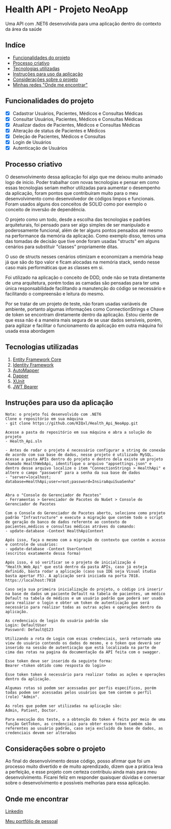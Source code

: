 # Health API - Projeto NeoApp 

Uma API com .NET6 desenvolvida para uma aplicação dentro do contexto da área da saúde

## Indíce
- <a href="#funcionalidades-do-projeto">Funcionalidades do projeto</a>
- <a href="#processo-criativo">Processo criativo</a>
- <a href="#tecnologias-utilizadas">Tecnologias utilizadas</a>
- <a href="#instruções-para-uso-da-aplicação">Instruções para uso da aplicação</a>
- <a href="#considerações-sobre-o-projeto">Considerações sobre o projeto</a>
- <a href="#onde-me-encontrar">Minhas redes "Onde me encontrar"</a>


## Funcionalidades do projeto
- [x] Cadastrar Usuários, Pacientes, Médicos e Consultas Médicas
- [x] Consultar Usuários, Pacientes, Médicos e Consultas Médicas
- [x] Atualizar dados de Pacientes, Médicos e Consultas Médicas
- [x] Alteração de status de Pacientes e Médicos
- [x] Deleção de Pacientes, Médicos e Consultas
- [x] Login de Usuários
- [x] Autenticação de Usuários

## Processo criativo
O desenvolvimento dessa aplicação foi algo que me deixou muito animado logo de inicio. Poder trabalhar com novas tecnologias e pensar em como essas tecnologias seriam melhor utilizadas para aumentar o desempenho da aplicação, foram pontos que contribuiram muito para o meu desenvolvimento como desenvolvedor de códigos limpos e funcionais. Foram usados alguns dos conceitos de SOLID como por exemplo o conceito de inversão de dependência.

O projeto como um todo, desde a escolha das tecnologias e padrões arquiteturais, foi pensado para ser algo simples de ser manipulado e poderosamente funcional, além de ter alguns pontos pensados até mesmo na performance da memória da aplicação. Como exemplo disso, temos uma das tomadas de decisão que tive onde foram usadas "structs" em alguns cenários para substituir "classes" propriamente ditas.

O uso de structs nesses cenários otimizam e economizam a memória heap já que são do tipo valor e ficam alocadas na memória stack, sendo nesse caso mais performáticas que as classes em si.

Foi utilizado na aplicação o conceito de DDD, onde não se trata diretamente de uma arquitetura, porém todas as camadas são pensadas para ter uma única responsabilidade facilitando a manutenção do código se necessário e facilitando o compreensão e leitura do mesmo.

Por se tratar de um projeto de teste, não foram usadas variáveis de ambiente, portanto algumas informações como ConnectionStrings e Chave de token se encontram diretamente dentro da aplicação. Estou ciente de que essa não é a maneira mais segura de se usar dados sensíveis, porém, para agilizar e facilitar o funcionamento da aplicação em outra máquina foi usada essa abordagem

## Tecnologias utilizadas
1. [Entity Framework Core](https://learn.microsoft.com/pt-br/ef/core/)
2. [Identity Framework](https://learn.microsoft.com/en-us/aspnet/core/security/authentication/identity?view=aspnetcore-8.0&tabs=visual-studio)
1. [AutoMapper](https://docs.automapper.org/en/stable/)
1. [Dapper](https://github.com/DapperLib/Dapper)
1. [XUnit](https://xunit.net)
1. [JWT Bearer](https://auth0.com/docs/quickstart/backend/aspnet-core-webapi/interactive)

## Instruções para uso da aplicação

```
Nota: o projeto foi desenvolvido com .NET6
Clone o repositório em sua máquina
- git clone https://github.com/KIQxl/Health_Api_NeoApp.git

Acesse a pasta do repositório em sua máquina e abra a solução do projeto
- Health_Api.sln

- Antes de rodar o projeto é necessário configurar a string de conexão de acordo com sua base de dados, nesse projeto é utilizado MySQL. Acesse a pasta APIs dentro do projeto e dentro dela existe um projeto chamado HealthWebApi, identifique o arquivo "appsettings.json" e dentro desse arquivo localize o item "ConnectionStrings > HealthApi" e altere o campo "password" para a senha da sua base de dados 
- "server=localhost; database=HealthApi;user=root;password=InsiraAquiSuaSenha"


Abra o "Console do Gerenciador de Pacotes"
- Ferramentas > Gerenciador de Pacotes do NuGet > Console do Gerenciador de Pacotes

Com o Console do Gerenciador de Pacotes aberto, selecione como projeto padrão "Infrastructure" e execute a migração que contém todo o script de geração do banco de dados referente ao contexto de pacientes,médicos e consultas médicas atráves do comando:
- update-database -Context HealthApiContext

Após isso, faça o mesmo com a migração do contexto que contém o acesso e controle de usuários:
- update-database -Context UserContext
(escritos exatamente dessa forma)

Após isso, é só verificar se o projeto de inicialização é "Health_Web_Api" que está dentro da pasta APIs, caso já esteja definido, basta rodar a aplicação (caso sua IDE seja Visual studio basta apertar F5). A aplicação será iniciada na porta 7018.
https://localhost:7018

Caso seja sua primeira inicialização do projeto, o código irá inserir na base de dados um paciente Default na tabela de pacientes, um médico Default na tabela de médicos e um usuário padrão que poderá ser usado para realizar o login e obter um token de autenticação que será necessário para realizar todas as outras ações e operações dentro da aplicação.

As credenciais de login do usuário padrão são
Login: DefaultUser
Password: Default@123

Utilizando a rota de Login com essas credenciais, será retornado uma view do usuário contendo os dados do mesmo, e o token que deverá ser inserido na sessão de autenticação que está localizada na parte de cima das rotas na pagina da documentação da API feita com o swagger. 

Esse token deve ser inserido da seguinte forma:
Bearer <token obtido como resposta do login>

Esse token token é necessário para realizar todas as ações e operações dentro da aplicação. 

Algumas rotas só podem ser acessadas por perfis específicos, porém todas podem ser acessadas pelos usuários que tem contem o perfil (role) "Admin".

As roles que podem ser utilizadas na aplicação são:
Admin, Patient, Doctor.

Para execução dos teste, o a obtenção do token é feita por meio de uma função GetToken, as credenciais para obter esse token também são referentes ao usuário padrão, caso seja excluído da base de dados, as credenciais devem ser alteradas
```
## Considerações sobre o projeto
Ao final do desenvolvimento desse código, posso afirmar que foi um processo muito divertido e de muito aprendizado, dizem que a prática leva a perfeição, e esse projeto com certeza contribuiu ainda mais para meu desenvolvimento. 
Ficarei feliz em responder quaisquer dúvidas e conversar sobre o desenvolvimento e possíveis melhorias para essa aplicação.

## Onde me encontrar
[Linkedin](https://www.linkedin.com/in/kaique-alves-38058a19b/)

[Meu portfólio de pessoal](https://portfolio-kaiquedev.netlify.app)
